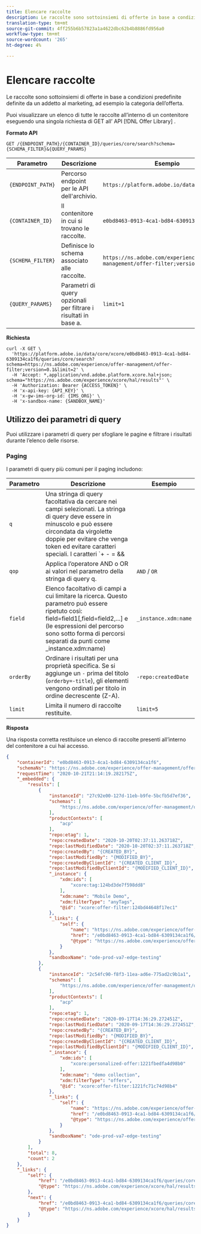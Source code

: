 ```yaml
---
title: Elencare raccolte
description: Le raccolte sono sottoinsiemi di offerte in base a condizioni predefinite definite da un addetto al marketing, ad esempio la categoria dell’offerta.
translation-type: tm+mt
source-git-commit: 4ff255b6b57823a1a4622dbc62b4b8886fd956a0
workflow-type: tm+mt
source-wordcount: '265'
ht-degree: 4%

---
```


# Elencare raccolte

Le raccolte sono sottoinsiemi di offerte in base a condizioni predefinite definite da un addetto al marketing, ad esempio la categoria dell’offerta.

Puoi visualizzare un elenco di tutte le raccolte all’interno di un contenitore eseguendo una singola richiesta di GET all’ API [!DNL Offer Library] .

**Formato API**

```http
GET /{ENDPOINT_PATH}/{CONTAINER_ID}/queries/core/search?schema={SCHEMA_FILTER}&{QUERY_PARAMS}
```

| Parametro | Descrizione | Esempio |
| --------- | ----------- | ------- |
| `{ENDPOINT_PATH}` | Percorso endpoint per le API dell&#39;archivio. | `https://platform.adobe.io/data/core/xcore/` |
| `{CONTAINER_ID}` | Il contenitore in cui si trovano le raccolte. | `e0bd8463-0913-4ca1-bd84-6309134ca1f6` |
| `{SCHEMA_FILTER}` | Definisce lo schema associato alle raccolte. | `https://ns.adobe.com/experience/offer-management/offer-filter;version=0.1` |
| `{QUERY_PARAMS}` | Parametri di query opzionali per filtrare i risultati in base a. | `limit=1` |

**Richiesta**

```shell
curl -X GET \
  'https://platform.adobe.io/data/core/xcore/e0bd8463-0913-4ca1-bd84-6309134ca1f6/queries/core/search?schema=https://ns.adobe.com/experience/offer-management/offer-filter;version=0.1&limit=2' \
  -H 'Accept: *,application/vnd.adobe.platform.xcore.hal+json; schema="https://ns.adobe.com/experience/xcore/hal/results"' \
  -H 'Authorization: Bearer {ACCESS_TOKEN}' \
  -H 'x-api-key: {API_KEY}' \
  -H 'x-gw-ims-org-id: {IMS_ORG}' \
  -H 'x-sandbox-name: {SANDBOX_NAME}'
```

## Utilizzo dei parametri di query

Puoi utilizzare i parametri di query per sfogliare le pagine e filtrare i risultati durante l’elenco delle risorse.

### Paging

I parametri di query più comuni per il paging includono:

| Parametro | Descrizione | Esempio |
| --------- | ----------- | ------- |
| `q` | Una stringa di query facoltativa da cercare nei campi selezionati. La stringa di query deve essere in minuscolo e può essere circondata da virgolette doppie per evitare che venga token ed evitare caratteri speciali. I caratteri `+ - = && || > < ! ( ) { } [ ] ^ \" ~ * ? : \ /` hanno un significato speciale e devono essere preceduti da una barra rovesciata quando compaiono nella stringa di interrogazione. | `demo collection` |
| `qop` | Applica l’operatore AND o OR ai valori nel parametro della stringa di query q. | `AND` / `OR` |
| `field` | Elenco facoltativo di campi a cui limitare la ricerca. Questo parametro può essere ripetuto così: field=field1[,field=field2,...] e (le espressioni del percorso sono sotto forma di percorsi separati da punti come _instance.xdm:name) | `_instance.xdm:name` |
| `orderBy` | Ordinare i risultati per una proprietà specifica. Se si aggiunge un `-` prima del titolo (`orderby=-title`), gli elementi vengono ordinati per titolo in ordine decrescente (Z-A). | `-repo:createdDate` |
| `limit` | Limita il numero di raccolte restituite. | `limit=5` |

**Risposta**

Una risposta corretta restituisce un elenco di raccolte presenti all’interno del contenitore a cui hai accesso.

```json
{
    "containerId": "e0bd8463-0913-4ca1-bd84-6309134ca1f6",
    "schemaNs": "https://ns.adobe.com/experience/offer-management/offer-filter;version=0.1",
    "requestTime": "2020-10-21T21:14:19.282175Z",
    "_embedded": {
        "results": [
            {
                "instanceId": "27c92e00-127d-11eb-b9fe-5bcfb5d7ef36",
                "schemas": [
                    "https://ns.adobe.com/experience/offer-management/offer-filter;version=0.3"
                ],
                "productContexts": [
                    "acp"
                ],
                "repo:etag": 1,
                "repo:createdDate": "2020-10-20T02:37:11.263718Z",
                "repo:lastModifiedDate": "2020-10-20T02:37:11.263718Z",
                "repo:createdBy": "{CREATED_BY}",
                "repo:lastModifiedBy": "{MODIFIED_BY}",
                "repo:createdByClientId": "{CREATED_CLIENT_ID}",
                "repo:lastModifiedByClientId": "{MODIFIED_CLIENT_ID}",
                "_instance": {
                    "xdm:ids": [
                        "xcore:tag:124bd3de7f598dd8"
                    ],
                    "xdm:name": "Mobile Demo",
                    "xdm:filterType": "anyTags",
                    "@id": "xcore:offer-filter:124bd44648f17ec1"
                },
                "_links": {
                    "self": {
                        "name": "https://ns.adobe.com/experience/offer-management/offer-filter;version=0.3#27c92e00-127d-11eb-b9fe-5bcfb5d7ef36",
                        "href": "/e0bd8463-0913-4ca1-bd84-6309134ca1f6/instances/27c92e00-127d-11eb-b9fe-5bcfb5d7ef36",
                        "@type": "https://ns.adobe.com/experience/offer-management/offer-filter;version=0.3"
                    }
                },
                "sandboxName": "ode-prod-va7-edge-testing"
            },
            {
                "instanceId": "2c54fc90-f8f3-11ea-ad6e-775ad2c9b1a1",
                "schemas": [
                    "https://ns.adobe.com/experience/offer-management/offer-filter;version=0.3"
                ],
                "productContexts": [
                    "acp"
                ],
                "repo:etag": 1,
                "repo:createdDate": "2020-09-17T14:36:29.272451Z",
                "repo:lastModifiedDate": "2020-09-17T14:36:29.272451Z",
                "repo:createdBy": "{CREATED_BY}",
                "repo:lastModifiedBy": "{MODIFIED_BY}",
                "repo:createdByClientId": "{CREATED_CLIENT_ID}",
                "repo:lastModifiedByClientId": "{MODIFIED_CLIENT_ID}",
                "_instance": {
                    "xdm:ids": [
                        "xcore:personalized-offer:1221fbedfa4d98b0"
                    ],
                    "xdm:name": "demo collection",
                    "xdm:filterType": "offers",
                    "@id": "xcore:offer-filter:1221fc71c74d98b4"
                },
                "_links": {
                    "self": {
                        "name": "https://ns.adobe.com/experience/offer-management/offer-filter;version=0.3#2c54fc90-f8f3-11ea-ad6e-775ad2c9b1a1",
                        "href": "/e0bd8463-0913-4ca1-bd84-6309134ca1f6/instances/2c54fc90-f8f3-11ea-ad6e-775ad2c9b1a1",
                        "@type": "https://ns.adobe.com/experience/offer-management/offer-filter;version=0.3"
                    }
                },
                "sandboxName": "ode-prod-va7-edge-testing"
            }
        ],
        "total": 8,
        "count": 2
    },
    "_links": {
        "self": {
            "href": "/e0bd8463-0913-4ca1-bd84-6309134ca1f6/queries/core/search?schema=https://ns.adobe.com/experience/offer-management/offer-filter;version=0.1&limit=2",
            "@type": "https://ns.adobe.com/experience/xcore/hal/results"
        },
        "next": {
            "href": "/e0bd8463-0913-4ca1-bd84-6309134ca1f6/queries/core/search?start=2c54fc90-f8f3-11ea-ad6e-775ad2c9b1a1&orderby=instanceId&schema=https://ns.adobe.com/experience/offer-management/offer-filter;version=0.1&limit=2",
            "@type": "https://ns.adobe.com/experience/xcore/hal/results"
        }
    }
}
```

